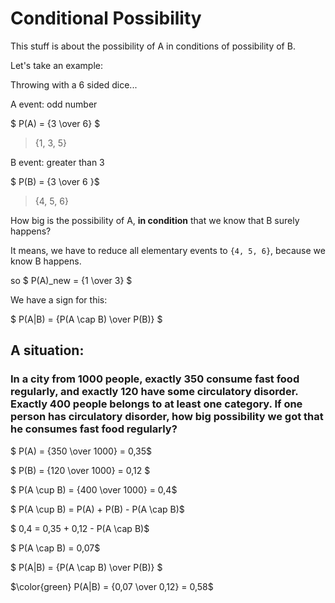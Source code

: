 # Conditional Possibility

This stuff is about the possibility of A in conditions of possibility of B.

Let's take an example:

Throwing with a 6 sided dice...

A event: odd number

$ P(A) = {3 \over 6} $

> {1, 3, 5}

B event: greater than 3

$ P(B) = {3 \over 6 }$

> {4, 5, 6}

How big is the possibility of A, **in condition** that we know that B surely happens?

It means, we have to reduce all elementary events to `{4, 5, 6}`, because we know B happens.

so $ P(A)_new = {1 \over 3} $

We have a sign for this:

$ P(A|B) = {P(A \cap B) \over P(B)} $

## A situation:

### In a city from 1000 people, exactly 350 consume fast food regularly, and exactly 120 have some circulatory disorder. Exactly 400 people belongs to at least one category. If one person has circulatory disorder, how big possibility we got that he consumes fast food regularly?

$ P(A) = {350 \over 1000} = 0,35$

$ P(B) = {120 \over 1000} = 0,12 $

$ P(A \cup B) = {400 \over 1000} = 0,4$

$ P(A \cup B) = P(A) + P(B) - P(A \cap B)$

$ 0,4 = 0,35 + 0,12 - P(A \cap B)$

$ P(A \cap B) = 0,07$

$ P(A|B) = {P(A \cap B) \over P(B)} $

$\color{green} P(A|B) = {0,07 \over 0,12} = 0,58$